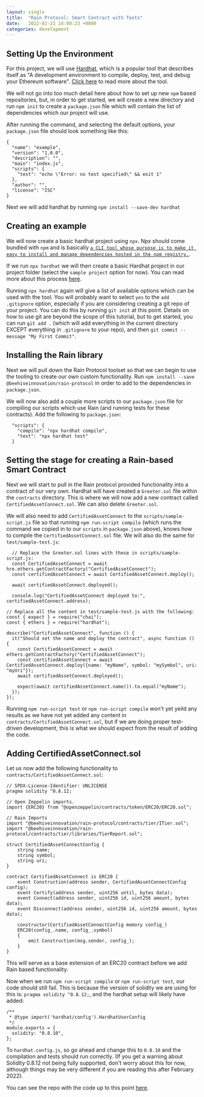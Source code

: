 ```yaml
---
layout: single
title:  "Rain Protocol: Smart Contract with Tests"
date:   2022-02-21 14:00:23 +0000
categories: development
---
```


## Setting Up the Environment

For this project, we will use [Hardhat][hardhat], which is a popular tool that describes itself as "A development environment to compile, deploy, test, and debug your Ethereum software". [Click here][hardhat] to read more about the tool.

We will not go into too much detail here about how to set up new `npm` based repositories, but, in order to get started, we will create a new directory and run `npm init` to create a `package.json` file which will contain the list of dependencies which our project will use.

After running the command, and selecting the default options, your `package.json` file should look something like this:

```
{
  "name": "example",
  "version": "1.0.0",
  "description": "",
  "main": "index.js",
  "scripts": {
    "test": "echo \"Error: no test specified\" && exit 1"
  },
  "author": "",
  "license": "ISC"
}
```

Next we will add hardhat by running `npm install --save-dev hardhat`

## Creating an example

We will now create a basic hardhat project using `npx`. Npx should come bundled with `npm` and is basically [`a CLI tool whose purpose is to make it easy to install and manage dependencies hosted in the npm registry.`][npx]. 

If we run `npx hardhat` we will then create a basic Hardhat project in our project folder (select the `sample project` option for now). You can read more about this process [here][hardhat]. 

Running `npx hardhat` again will give a list of available options which can be used with the tool. You will probably want to select `yes` to the `add .gitignore` option, especially if you are considering creating a git repo of your project. You can do this by running `git init` at this point. Details on how to use git are beyond the scope of this tutorial, but to get started, you can run `git add .` (which will add everything in the current directory EXCEPT everything in `.gitignore` to your repo), and then `git commit --message "My First Commit"`.

## Installing the Rain library

[//]: # (todo might want to add an install for openzepplin too, even though it is a dependency of Rain )

Next we will pull down the Rain Protocol toolset so that we can begin to use the tooling to create our own custom functionality. Run `npm install --save @beehiveinnovation/rain-protocol` in order to add to the dependencies in `package.json`. 

We will now also add a couple more scripts to our `package.json` file for compiling our scripts which use Rain (and running tests for these contracts). Add the following to `package.json`:

```
  "scripts": {
    "compile": "npx hardhat compile",
    "test": "npx hardhat test"
  }
```



## Setting the stage for creating a Rain-based Smart Contract

Next we will start to pull in the Rain protocol provided functionality into a contract of our very own. Hardhat will have created a `Greeter.sol` file within the `contracts` directory. This is where we will now add a new contract called `CertifiedAssetConnect.sol`. We can also delete `Greeter.sol`.

We will also need to add `CertifiedAssetConnect` to the `scripts/sample-script.js` file so that running `npm run-script compile` (which runs the command we copied in to our `scripts` in `package.json` above), knows how to compile the `CertifiedAssetConnect.sol` file. We will also do the same for `test/sample-test.js`:

```
  // Replace the Greeter.sol lines with these in scripts/sample-script.js:
  const CertifiedAssetConnect = await hre.ethers.getContractFactory("CertifiedAssetConnect");
  const certifiedAssetConnect = await CertifiedAssetConnect.deploy();

  await certifiedAssetConnect.deployed();

  console.log("CertifiedAssetConnect deployed to:", certifiedAssetConnect.address);
```

```
// Replace all the content in test/sample-test.js with the following:
const { expect } = require("chai");
const { ethers } = require("hardhat");

describe("CertifiedAssetConnect", function () {
  it("Should set the name and deploy the contract", async function () {
    const CertifiedAssetConnect = await ethers.getContractFactory("CertifiedAssetConnect");
    const certifiedAssetConnect = await CertifiedAssetConnect.deploy({name: "myName", symbol: "mySymbol", uri: "myUri"});
    await certifiedAssetConnect.deployed();

    expect(await certifiedAssetConnect.name()).to.equal("myName");
  });
});
```

Running `npm run-script test` or `npm run-script compile` won't yet yeild any results as we have not yet added any content in `contracts/CertifiedAssetConnect.sol`, but if we are doing proper test-driven development, this is what we should expect from the result of adding the code.

## Adding CertifiedAssetConnect.sol

Let us now add the following functionality to `contracts/CertifiedAssetConnect.sol`:

```
// SPDX-License-Identifier: UNLICENSE
pragma solidity ^0.8.12;

// Open Zeppelin imports.
import {ERC20} from "@openzeppelin/contracts/token/ERC20/ERC20.sol";

// Rain Imports
import "@beehiveinnovation/rain-protocol/contracts/tier/ITier.sol";
import "@beehiveinnovation/rain-protocol/contracts/tier/libraries/TierReport.sol";

struct CertifiedAssetConnectConfig {
    string name;
    string symbol;
    string uri;
}

contract CertifiedAssetConnect is ERC20 {
    event Construction(address sender, CertifiedAssetConnectConfig config);
    event Certify(address sender, uint256 until, bytes data);
    event Connect(address sender, uint256 id, uint256 amount, bytes data);
    event Disconnect(address sender, uint256 id, uint256 amount, bytes data);

    constructor(CertifiedAssetConnectConfig memory config_)
    ERC20(config_.name, config_.symbol)
    {
        emit Construction(msg.sender, config_);
    }
}
```

This will serve as a base extension of an ERC20 contract before we add Rain based functionality.

Now when we run `npm run-script compile` or `npm run-script test`, our code should still fail. This is because the version of solidity we are using for this is: `pragma solidity ^0.8.12;`, and the hardhat setup will likely have added:

```
/**
 * @type import('hardhat/config').HardhatUserConfig
 */
module.exports = {
  solidity: "0.8.10",
};
```

To `hardhat.config.js`, so go ahead and change this to `0.8.10` and the compilation and tests should run correctly. (If you get a warning about Solidity 0.8.12 not being fully supported, don't worry about this for now, although things may be very different if you are reading this after February 2022).

You can see the repo with the code up to this point [here][repo-stage-base].

[telegram]: https://t.me/+w4mJbCT6IfI2YTU0
[hardhat]: https://hardhat.org/getting-started/
[npx]: https://www.freecodecamp.org/news/npm-vs-npx-whats-the-difference/
[repo-stage-base]: https://github.com/unegma/rain-examples/releases/tag/stage-base